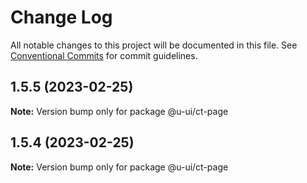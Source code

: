 # Change Log

All notable changes to this project will be documented in this file.
See [Conventional Commits](https://conventionalcommits.org) for commit guidelines.

## 1.5.5 (2023-02-25)

**Note:** Version bump only for package @u-ui/ct-page

## 1.5.4 (2023-02-25)

**Note:** Version bump only for package @u-ui/ct-page
